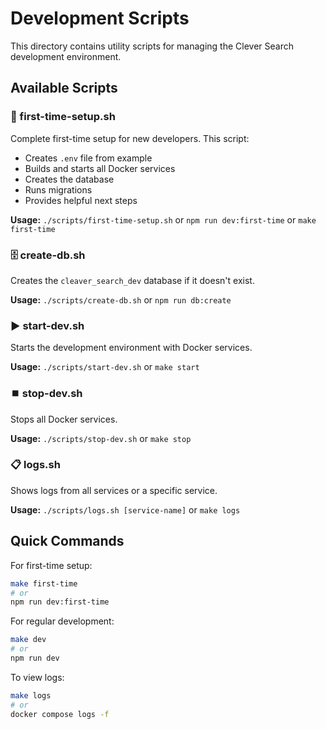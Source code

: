 # Development Scripts

This directory contains utility scripts for managing the Clever Search development environment.

## Available Scripts

### 🚀 first-time-setup.sh
Complete first-time setup for new developers. This script:
- Creates `.env` file from example
- Builds and starts all Docker services
- Creates the database
- Runs migrations
- Provides helpful next steps

**Usage:** `./scripts/first-time-setup.sh` or `npm run dev:first-time` or `make first-time`

### 🗄️ create-db.sh
Creates the `cleaver_search_dev` database if it doesn't exist.

**Usage:** `./scripts/create-db.sh` or `npm run db:create`

### ▶️ start-dev.sh
Starts the development environment with Docker services.

**Usage:** `./scripts/start-dev.sh` or `make start`

### ⏹️ stop-dev.sh
Stops all Docker services.

**Usage:** `./scripts/stop-dev.sh` or `make stop`

### 📋 logs.sh
Shows logs from all services or a specific service.

**Usage:** `./scripts/logs.sh [service-name]` or `make logs`

## Quick Commands

For first-time setup:
```bash
make first-time
# or
npm run dev:first-time
```

For regular development:
```bash
make dev
# or
npm run dev
```

To view logs:
```bash
make logs
# or
docker compose logs -f
``` 